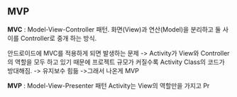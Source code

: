 ## MVP

**MVC** : Model-View-Controller 패턴.
화면(View)과 연산(Model)을 분리하고 둘 사이를 Controller로 중개 하는 방식.

안드로이드에 MVC를 적용하게 되면 발생하는 문제
-> Activity가 View와 Controller의 역할을 모두 하고 있기 때문에 프로젝트 규모가 커질수록 Activity Class의 코드가 방대해짐.
-> 유지보수 힘듦
->그래서 나온게 MVP


**MVP** : Model-View-Presenter 패턴
Activity는 View의 역할만을 가지고 Pr

<!--stackedit_data:
eyJoaXN0b3J5IjpbLTExODc0NzEzNjQsMTU3MjI2MjEyOSwxMj
E3MzMyNDE3LDkxMTU4MDA3OF19
-->
